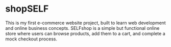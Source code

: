 # shopSELF
This is my first e-commerce website project, built to learn web development and online business concepts. SELFshop is a simple but functional online store where users can browse products, add them to a cart, and complete a mock checkout process.
